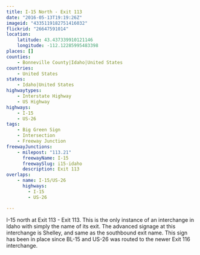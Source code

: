 ```yaml
---
title: I-15 North - Exit 113
date: "2016-05-13T19:19:26Z"
imageid: "4335119182751416032"
flickrid: "26647591014"
location:
    latitude: 43.437339910121146
    longitude: -112.12285995483398
places: []
counties:
    - Bonneville County|Idaho|United States
countries:
    - United States
states:
    - Idaho|United States
highwaytypes:
    - Interstate Highway
    - US Highway
highways:
    - I-15
    - US-26
tags:
    - Big Green Sign
    - Intersection
    - Freeway Junction
freewayJunctions:
    - milepost: "113.21"
      freewayName: I-15
      freewaySlug: i15-idaho
      description: Exit 113
overlaps:
    - name: I-15/US-26
      highways:
        - I-15
        - US-26

---
```

I-15 north at Exit 113 - Exit 113.  This is the only instance of an interchange in Idaho with simply the name of its exit.  The advanced signage at this interchange is Shelley, and same as the southbound exit name.  This sign has been in place since BL-15 and US-26 was routed to the newer Exit 116 interchange.